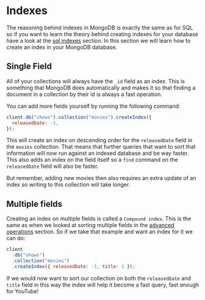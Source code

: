 # Indexes

The reasoning behind indexes in MongoDB is exactly the same as for SQL so if you want to learn the theory behind creating indexes for your database have a look at the [sql indexes](../../sql/indexes.md) section. In this section we will learn how to create an index in your MongoDB database.

## Single Field

All of your collections will always have the `_id` field as an index. This is something that MongoDB does automatically and makes it so that finding a document in a collection by their id is always a fast operation.

You can add more fields yourself by running the following command:

```js
client.db("shows").collection("movies").createIndex({
  releasedDate: -1,
});
```

This will create an index on descending order for the `releasedDate` field in the `movies` collection. That means that further queries that want to sort that information will now run against an indexed database and be way faster. This also adds an index on the field itself so a `find` command on the `releasedDate` field will also be faster.

But remember, adding new movies then also requires an extra update of an index so writing to this collection will take longer.

## Multiple fields

Creating an index on multiple fields is called a `Compound index`. This is the same as when we looked at sorting multiple fields in the [advanced operations](./advanced-operations.md) section. So if we take that example and want an index for it we can do:

```js
client
  .db("shows")
  .collection("movies")
  .createIndex({ releasedDate: -1, title: 1 });
```

If we would now want to sort our collection on both the `releasedDate` and `title` field in this way the index will help it become a fast query, fast enough for YouTube!